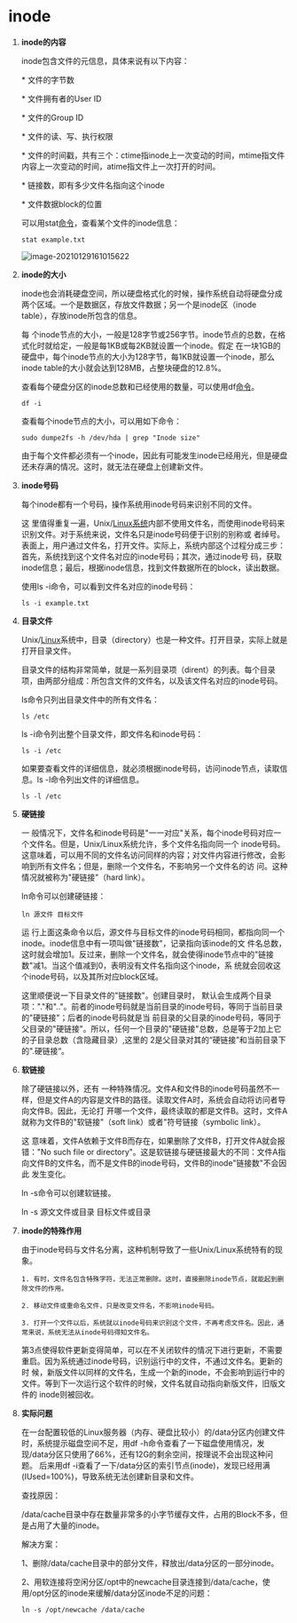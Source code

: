 # inode

1. **inode的内容**

   inode包含文件的元信息，具体来说有以下内容：

   \* 文件的字节数

   \* 文件拥有者的User ID

   \* 文件的Group ID

   \* 文件的读、写、执行权限

   \* 文件的时间戳，共有三个：ctime指inode上一次变动的时间，mtime指文件内容上一次变动的时间，atime指文件上一次打开的时间。

   \* 链接数，即有多少文件名指向这个inode

   \* 文件数据block的位置

   可以用stat[命令](https://www.linuxcool.com/)，查看某个文件的inode信息：

   ```shell
   stat example.txt
   ```

   ![image-20210129161015622](E:\learn\git\repository\笔记\java-note\运维\linux\img\image-20210129161015622.png)

2. **inode的大小**

   inode也会消耗硬盘空间，所以硬盘格式化的时候，操作系统自动将硬盘分成两个区域。一个是数据区，存放文件数据；另一个是inode区（inode table），存放inode所包含的信息。

   每 个inode节点的大小，一般是128字节或256字节。inode节点的总数，在格式化时就给定，一般是每1KB或每2KB就设置一个inode。假定 在一块1GB的硬盘中，每个inode节点的大小为128字节，每1KB就设置一个inode，那么inode table的大小就会达到128MB，占整块硬盘的12.8%。

   查看每个硬盘分区的inode总数和已经使用的数量，可以使用df[命令](https://www.linuxcool.com/)。

   ```
   df -i
   ```

   查看每个inode节点的大小，可以用如下命令：

   ```
   sudo dumpe2fs -h /dev/hda | grep "Inode size"
   ```

   由于每个文件都必须有一个inode，因此有可能发生inode已经用光，但是硬盘还未存满的情况。这时，就无法在硬盘上创建新文件。

3. **inode号码**

   每个inode都有一个号码，操作系统用inode号码来识别不同的文件。

   这 里值得重复一遍，Unix/[Linux系统](https://www.linuxprobe.com/)内部不使用文件名，而使用inode号码来识别文件。对于系统来说，文件名只是inode号码便于识别的别称或 者绰号。表面上，用户通过文件名，打开文件。实际上，系统内部这个过程分成三步：首先，系统找到这个文件名对应的inode号码；其次，通过inode号 码，获取inode信息；最后，根据inode信息，找到文件数据所在的block，读出数据。

   使用ls -i命令，可以看到文件名对应的inode号码：

   ```
   ls -i example.txt
   ```

4. **目录文件**

   Unix/[Linux](https://www.linuxprobe.com/)系统中，目录（directory）也是一种文件。打开目录，实际上就是打开目录文件。

   目录文件的结构非常简单，就是一系列目录项（dirent）的列表。每个目录项，由两部分组成：所包含文件的文件名，以及该文件名对应的inode号码。

   ls命令只列出目录文件中的所有文件名：

   ```
   ls /etc
   ```

   ls -i命令列出整个目录文件，即文件名和inode号码：

   ```
   ls -i /etc
   ```

   如果要查看文件的详细信息，就必须根据inode号码，访问inode节点，读取信息。ls -l命令列出文件的详细信息。

   ```
   ls -l /etc
   ```

   

5. **硬链接**

   一 般情况下，文件名和inode号码是"一一对应"关系，每个inode号码对应一个文件名。但是，Unix/Linux系统允许，多个文件名指向同一个 inode号码。这意味着，可以用不同的文件名访问同样的内容；对文件内容进行修改，会影响到所有文件名；但是，删除一个文件名，不影响另一个文件名的访 问。这种情况就被称为"硬链接"（hard link）。

   ln命令可以创建硬链接：

   ```
   ln 源文件 目标文件
   ```

   运 行上面这条命令以后，源文件与目标文件的inode号码相同，都指向同一个inode。inode信息中有一项叫做"链接数"，记录指向该inode的文 件名总数，这时就会增加1。反过来，删除一个文件名，就会使得inode节点中的"链接数"减1。当这个值减到0，表明没有文件名指向这个inode，系 统就会回收这个inode号码，以及其所对应block区域。

   这里顺便说一下目录文件的"链接数"。创建目录时， 默认会生成两个目录项："."和".."。前者的inode号码就是当前目录的inode号码，等同于当前目录的"硬链接"；后者的inode号码就是当 前目录的父目录的inode号码，等同于父目录的"硬链接"。所以，任何一个目录的"硬链接"总数，总是等于2加上它的子目录总数（含隐藏目录）,这里的 2是父目录对其的“硬链接”和当前目录下的".硬链接“。

6. **软链接**

   除了硬链接以外，还有 一种特殊情况。文件A和文件B的inode号码虽然不一样，但是文件A的内容是文件B的路径。读取文件A时，系统会自动将访问者导向文件B。因此，无论打 开哪一个文件，最终读取的都是文件B。这时，文件A就称为文件B的"软链接"（soft link）或者"符号链接（symbolic link）。

   这 意味着，文件A依赖于文件B而存在，如果删除了文件B，打开文件A就会报错："No such file or directory"。这是软链接与硬链接最大的不同：文件A指向文件B的文件名，而不是文件B的inode号码，文件B的inode"链接数"不会因此 发生变化。

   ln -s命令可以创建软链接。

   ln -s 源文文件或目录 目标文件或目录

7. **inode的特殊作用**

   由于inode号码与文件名分离，这种机制导致了一些Unix/Linux系统特有的现象。

   ```
   1. 有时，文件名包含特殊字符，无法正常删除。这时，直接删除inode节点，就能起到删除文件的作用。
   
   2. 移动文件或重命名文件，只是改变文件名，不影响inode号码。
   
   3. 打开一个文件以后，系统就以inode号码来识别这个文件，不再考虑文件名。因此，通常来说，系统无法从inode号码得知文件名。
   ```

   第3点使得软件更新变得简单，可以在不关闭软件的情况下进行更新，不需要重启。因为系统通过inode号码，识别运行中的文件，不通过文件名。更新的时 候，新版文件以同样的文件名，生成一个新的inode，不会影响到运行中的文件。等到下一次运行这个软件的时候，文件名就自动指向新版文件，旧版文件的 inode则被回收。

8. **实际问题**

   在一台配置较低的Linux服务器（内存、硬盘比较小）的/data分区内创建文件时，系统提示磁盘空间不足，用df -h命令查看了一下磁盘使用情况，发现/data分区只使用了66%，还有12G的剩余空间，按理说不会出现这种问题。 后来用df -i查看了一下/data分区的索引节点(inode)，发现已经用满(IUsed=100%)，导致系统无法创建新目录和文件。

   查找原因：

   /data/cache目录中存在数量非常多的小字节缓存文件，占用的Block不多，但是占用了大量的inode。

   解决方案：

   1、删除/data/cache目录中的部分文件，释放出/data分区的一部分inode。

   2、用软连接将空闲分区/opt中的newcache目录连接到/data/cache，使用/opt分区的inode来缓解/data分区inode不足的问题：

   ```
   ln -s /opt/newcache /data/cache
   ```

